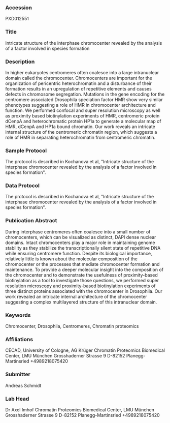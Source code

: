### Accession
PXD012551

### Title
Intricate structure of the interphase chromocenter revealed by the analysis of a factor involved in species formation

### Description
In higher eukaryotes centromeres often coalesce into a large intranuclear domain called the chromocenter. Chromocenters are important for the organization of pericentric heterochromatin and a disturbance of their formation results in an upregulation of repetitive elements and causes defects in chromosome segregation. Mutations in the gene encoding for the centromere associated Drosophila speciation factor HMR show very similar phenotypes suggesting a role of HMR in chromocenter architecture and function. We performed confocal and super resolution microscopy as well as proximity based biotinylation experiments of HMR, centromeric protein dCenpA and heterochromatic protein HP1a to generate a molecular map of HMR, dCenpA and HP1a bound chromatin. Our work reveals an intricate internal structure of the centromeric chromatin region, which suggests a role of HMR in separating heterochromatin from centromeric chromatin.

### Sample Protocol
The protocol is described in Kochanova et al, "Intricate structure of the interphase chromocenter revealed by the analysis of a factor involved in species formation".

### Data Protocol
The protocol is described in Kochanova et al, "Intricate structure of the interphase chromocenter revealed by the analysis of a factor involved in species formation".

### Publication Abstract
During interphase centromeres often coalesce into a small number of chromocenters, which can be visualized as distinct, DAPI dense nuclear domains. Intact chromocenters play a major role in maintaining genome stability as they stabilize the transcriptionally silent state of repetitive DNA while ensuring centromere function. Despite its biological importance, relatively little is known about the molecular composition of the chromocenter or the processes that mediate chromocenter formation and maintenance. To provide a deeper molecular insight into the composition of the chromocenter and to demonstrate the usefulness of proximity-based biotinylation as a tool to investigate those questions, we performed super resolution microscopy and proximity-based biotinylation experiments of three distinct proteins associated with the chromocenter in Drosophila. Our work revealed an intricate internal architecture of the chromocenter suggesting a complex multilayered structure of this intranuclear domain.

### Keywords
Chromocenter, Drosophila, Centromeres, Chromatin proteomics

### Affiliations
CECAD, University of Cologne, AG Krüger
Chromatin Proteomics Biomedical Center, LMU München Grosshaderner Strasse 9 D-82152 Planegg-Martinsried +4989218075420

### Submitter
Andreas Schmidt

### Lab Head
Dr Axel Imhof
Chromatin Proteomics Biomedical Center, LMU München Grosshaderner Strasse 9 D-82152 Planegg-Martinsried +4989218075420


